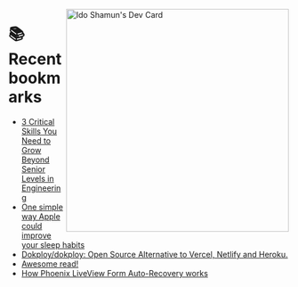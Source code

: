 <a href="https://app.daily.dev/idoshamun"><img src="https://api.daily.dev/devcards/v2/28849d86070e4c099c877ab6837c61f0.png?type=default&r=auy" align="right" width="400" alt="Ido Shamun's Dev Card"/></a>

# 📚 Recent bookmarks
<!-- BOOKMARKS:START -->
- [3 Critical Skills You Need to Grow Beyond Senior Levels in Engineering](https://app.daily.dev/posts/fsMj0vcSO?utm_source=rss&utm_medium=bookmarks&utm_campaign=28849d86070e4c099c877ab6837c61f0)
- [One simple way Apple could improve your sleep habits](https://app.daily.dev/posts/n6tRD7T64?utm_source=rss&utm_medium=bookmarks&utm_campaign=28849d86070e4c099c877ab6837c61f0)
- [Dokploy/dokploy: Open Source Alternative to Vercel, Netlify and Heroku.](https://app.daily.dev/posts/heqbIiRYp?utm_source=rss&utm_medium=bookmarks&utm_campaign=28849d86070e4c099c877ab6837c61f0)
- [Awesome read!](https://app.daily.dev/posts/XeGXqEry7?utm_source=rss&utm_medium=bookmarks&utm_campaign=28849d86070e4c099c877ab6837c61f0)
- [How Phoenix LiveView Form Auto-Recovery works](https://app.daily.dev/posts/DJyNY4NZe?utm_source=rss&utm_medium=bookmarks&utm_campaign=28849d86070e4c099c877ab6837c61f0)
<!-- BOOKMARKS:END -->
